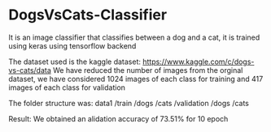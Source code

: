 # DogsVsCats-Classifier
It is an image classifier that classifies between a dog and a cat, it is trained using keras using tensorflow backend

The dataset used is the kaggle dataset: https://www.kaggle.com/c/dogs-vs-cats/data
We have reduced the number of images from the orginal dataset, we have considered 1024 images of each class for training and 417 images of each class for validation

The folder structure was:
        data1
          /train
            /dogs
            /cats
         /validation
            /dogs
            /cats
            
 Result:
     We obtained an alidation accuracy of 73.51% for 10 epoch
